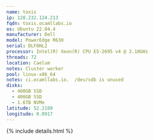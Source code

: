 ```yaml
---
name: toxis
ip: 128.232.124.213
fqdn: toxis.ocamllabs.io
os: Ubuntu 22.04.4
manufacturer: Dell
model: PowerEdge R630
serial: DLF0HL2
processor: Intel(R) Xeon(R) CPU E5-2695 v4 @ 2.10GHz
threads: 72
location: Caelum
notes: Cluster worker
pool: linux-x86_64
notes: ci.ocamllabs.io.  /dev/sdb is unused
disks:
  - 400GB SSD
  - 400GB SSD
  - 1.6TB NVMe
latitude: 52.2109
longitude: 0.0917
---
```

{% include details.html %} 

